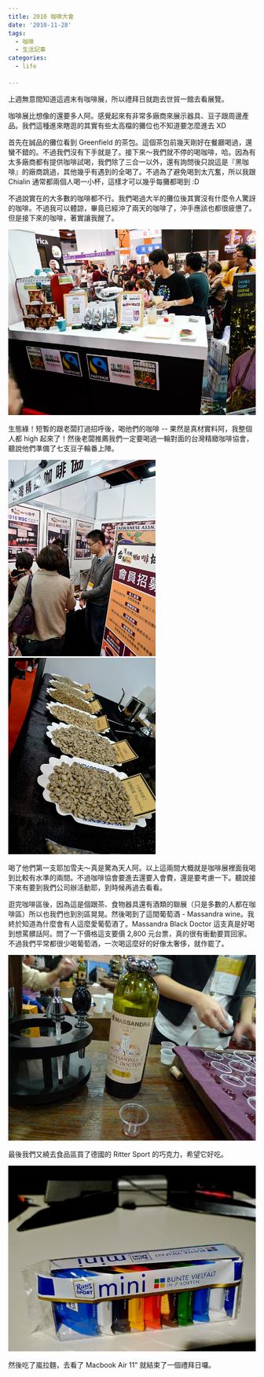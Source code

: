 ```yaml
---
title: 2010 咖啡大會
date: '2010-11-28'
tags:
  - 咖啡
  - 生活記事
categories:
  - life

---
```

上週無意間知道這週末有咖啡展，所以禮拜日就跑去世貿一館去看展覽。  
  
咖啡展比想像的還要多人阿。感覺起來有非常多廠商來展示器具、豆子跟周邊產品。我們這種進來瞎逛的其實有些太高檔的攤位也不知道要怎麼進去 XD  
  
首先在誠品的攤位看到 Greenfield 的茶包。這個茶包前幾天剛好在餐廳喝過，還蠻不錯的。不過我們沒有下手就是了。接下來～我們就不停的喝咖啡，哈。因為有太多廠商都有提供咖啡試喝，我們除了三合一以外，還有詢問後只說這是『黑咖啡』的廠商跳過，其他幾乎有遇到的全喝了。不過為了避免喝到太亢奮，所以我跟 Chialin 通常都兩個人喝一小杯，這樣才可以幾乎每攤都喝到 :D  
  
不過說實在的大多數的咖啡都不行。我們喝過大半的攤位後其實沒有什麼令人驚訝的咖啡。不過我可以體諒，畢竟已經沖了兩天的咖啡了，沖手應該也都很疲憊了。但是接下來的咖啡，著實讓我醒了。  
  
[![](images/0.jpg)](http://picasaweb.google.com/lh/photo/ns0a2Cz6-h33RI7GhlHsMw?feat=embedwebsite)  
  
  
  
生態綠！短暫的跟老闆打過招呼後，喝他們的咖啡 -- 果然是真材實料阿，我整個人都 high 起來了！然後老闆推薦我們一定要喝過一輪對面的台灣精緻咖啡協會，聽說他們準備了七支豆子輪番上陣。  
  
[![](images/1.jpg)](http://picasaweb.google.com/lh/photo/SnsQlMO1udEMnKc9A9eFKw?feat=embedwebsite)[![](images/2.jpg)](http://picasaweb.google.com/lh/photo/7WGLgvA7mPM22w2At4smYw?feat=embedwebsite)  
  
喝了他們第一支耶加雪夫～真是驚為天人阿。以上這兩間大概就是咖啡展裡面我喝到比較有水準的兩間。不過咖啡協會要進去還要入會費，還是要考慮一下。聽說接下來有要到我們公司辦活動耶，到時候再過去看看。  
  
逛完咖啡區後，因為這是個跟茶、食物器具還有酒類的聯展（只是多數的人都在咖啡區）所以也我們也到別區晃晃。然後喝到了這間葡萄酒 - Massandra wine。我終於知道為什麼會有人這麼愛葡萄酒了。Massandra Black Doctor 這支真是好喝到想罵髒話阿。問了一下價格這支要價 2,800 元台票，真的很有衝動要買回家。不過我們平常都很少喝葡萄酒，一次喝這麼好的好像太奢侈，就作罷了。  
  
[![](images/3.jpg)](http://picasaweb.google.com/lh/photo/obYTVEeGZXK_ZIWUGGAGDA?feat=embedwebsite)  
  
最後我們又繞去食品區買了德國的 Ritter Sport 的巧克力，希望它好吃。  
  
[![](images/4.jpg)](http://picasaweb.google.com/lh/photo/8OAvSb2Tub7xbtQZHgAa0A?feat=embedwebsite)  
  
然後吃了嵐拉麵，去看了 Macbook Air 11" 就結束了一個禮拜日囉。